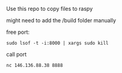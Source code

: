 Use this repo to copy files to raspy

might need to add the /build folder manually


free port:
```
sudo lsof -t -i:8000 | xargs sudo kill
```

call port
``` 
nc 146.136.88.38 8888
```


